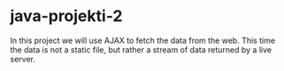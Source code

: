 # java-projekti-2
In this project we will use AJAX to fetch the data from the web. This time the data is not a static file, but rather a stream of data returned by a live server.
